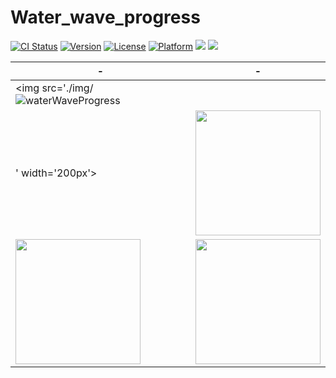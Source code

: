 # Water_wave_progress



[![CI Status](https://img.shields.io/travis/pikachu987/CropPickerView.svg?style=flat)](https://travis-ci.org/pikachu987/CropPickerView)
[![Version](https://img.shields.io/cocoapods/v/CropPickerView.svg?style=flat)](https://cocoapods.org/pods/CropPickerView)
[![License](https://img.shields.io/cocoapods/l/CropPickerView.svg?style=flat)](https://cocoapods.org/pods/CropPickerView)
[![Platform](https://img.shields.io/cocoapods/p/CropPickerView.svg?style=flat)](https://cocoapods.org/pods/CropPickerView)
![](https://img.shields.io/badge/Supported-iOS16.1%20%7C%20OSX%2016.1-4BC51D.svg?style=flat-square)
![](https://img.shields.io/badge/Swift-5.7.1-orange.svg?style=flat)

|-|-|
|---|---|
|<img src='./img/![waterWaveProgress](https://user-images.githubusercontent.com/81400169/202012368-4deb4902-b9ac-489c-88fd-6d0cd1b2ef62.png)
' width='200px'>|<img src='./img/result2.png' width='200px'>|
|<img src='./img/radius.png' width='200px'>|<img src='./img/aspect.png' width='200px'>|

